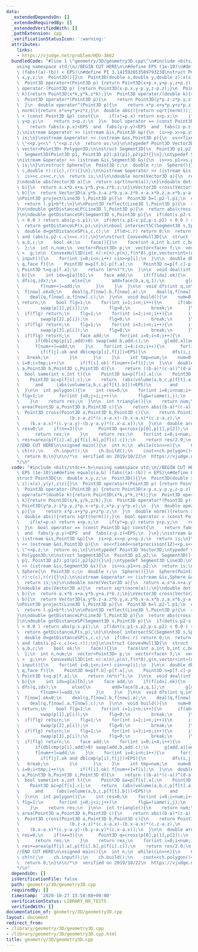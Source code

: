 ```yaml
---
data:
  _extendedDependsOn: []
  _extendedRequiredBy: []
  _extendedVerifiedWith: []
  _pathExtension: cpp
  _verificationStatusIcon: ':warning:'
  attributes:
    links:
    - https://vjudge.net/problem/HDU-3662
  bundledCode: "#line 1 \"geometry/3D/geometry3D.cpp\"\n#include <bits/stdc++.h>\n\
    using namespace std;\n//BEGIN CUT HERE\n\n#define EPS (1e-10)\n#define equals(a,b)\
    \ (fabs((a)-(b)) < EPS)\n#define PI 3.141592653589793238\nstruct Point3D{\n  double\
    \ x,y,z;\n  Point3D(){}\n  Point3D(double x,double y,double z):x(x),y(y),z(z){}\n\
    \  Point3D operator+(Point3D p) {return Point3D(x+p.x,y+p.y,z+p.z);}\n  Point3D\
    \ operator-(Point3D p) {return Point3D(x-p.x,y-p.y,z-p.z);}\n  Point3D operator*(double\
    \ k){return Point3D(x*k,y*k,z*k);}\n  Point3D operator/(double k){return Point3D(x/k,y/k,z/k);}\n\
    \  Point3D operator*(Point3D p){\n    return Point3D(y*p.z-z*p.y,z*p.x-x*p.z,x*p.y-y*p.x);\n\
    \  }\n  double operator^(Point3D p){\n    return x*p.x+y*p.y+z*p.z;\n  }\n  double\
    \ norm(){return x*x+y*y+z*z;}\n  double abs(){return sqrt(norm());}\n  bool operator\
    \ < (const Point3D &p) const{\n    if(x!=p.x) return x<p.x;\n    if(y!=p.y) return\
    \ y<p.y;\n    return z<p.z;\n  }\n  bool operator == (const Point3D &p) const{\n\
    \    return fabs(x-p.x)<EPS  and  fabs(y-p.y)<EPS  and  fabs(z-p.z)<EPS;\n  }\n\
    };\nistream &operator >> (istream &is,Point3D &p){\n  is>>p.x>>p.y>>p.z;\n  return\
    \ is;\n}\nostream &operator << (ostream &os,Point3D p){\n  os<<fixed<<setprecision(12)<<p.x<<\"\
    \ \"<<p.y<<\" \"<<p.z;\n  return os;\n}\n\ntypedef Point3D Vector3D;\ntypedef\
    \ vector<Point3D> Polygon3D;\n\nstruct Segment3D{\n  Point3D p1,p2;\n  Segment3D(){}\n\
    \  Segment3D(Point3D p1, Point3D p2):p1(p1),p2(p2){}\n};\ntypedef Segment3D Line3D;\n\
    \nistream &operator >> (istream &is,Segment3D &s){\n  is>>s.p1>>s.p2;\n  return\
    \ is;\n}\n\nstruct Sphere{\n  Point3D c;\n  double r;\n  Sphere(){}\n  Sphere(Point3D\
    \ c,double r):c(c),r(r){}\n};\n\nistream &operator >> (istream &is,Sphere &c){\n\
    \  is>>c.c>>c.r;\n  return is;\n}\n\ndouble norm(Vector3D a){\n  return a.x*a.x+a.y*a.y+a.z*a.z;\n\
    }\ndouble abs(Vector3D a){\n  return sqrt(norm(a));\n}\ndouble dot(Vector3D a,Vector3D\
    \ b){\n  return a.x*b.x+a.y*b.y+a.z*b.z;\n}\nVector3D cross(Vector3D a,Vector3D\
    \ b){\n  return Vector3D(a.y*b.z-a.z*b.y,a.z*b.x-a.x*b.z,a.x*b.y-a.y*b.x);\n}\n\
    \nPoint3D project(Line3D l,Point3D p){\n  Point3D b=l.p2-l.p1;\n  double t=dot(p-l.p1,b)/norm(b);\n\
    \  return l.p1+b*t;\n}\n\nPoint3D reflect(Line3D l,Point3D p){\n  return p+(project(l,p)-p)*2.0;\n\
    }\n\ndouble getDistanceLP(Line3D l,Point3D p){\n  return abs(cross(l.p2-l.p1,p-l.p1)/abs(l.p2-l.p1));\n\
    }\n\ndouble getDistanceSP(Segment3D s,Point3D p){\n  if(dot(s.p2-s.p1,p-s.p1)\
    \ < 0.0 ) return abs(p-s.p1);\n  if(dot(s.p1-s.p2,p-s.p2) < 0.0 ) return abs(p-s.p2);\n\
    \  return getDistanceLP(s,p);\n}\n\nbool intersectSC(Segment3D s,Sphere c){\n\
    \  double d=getDistanceSP(s,c.c);\n  if(d>c.r) return 0;\n  return !((abs(s.p1-c.c)<=c.r)\
    \ and (abs(s.p2-c.c)<=c.r));\n}\n\nstruct ConvexHull3D{\n  struct face{\n    int\
    \ a,b,c;\n    bool ok;\n    face(){}\n    face(int a,int b,int c,bool ok):a(a),b(b),c(c),ok(ok){}\n\
    \  };\n  int n,num;\n  vector<Point3D> p;\n  vector<face> f;\n  vector<vector<int>\
    \ >  g;\n\n  ConvexHull3D(int n):n(n),p(n),f(n*8),g(n,vector<int>(n)){}\n\n  void\
    \ input(){\n    for(int i=0;i<n;i++) cin>>p[i];\n  }\n\n  double dblcmp(Point3D\
    \ q,face f){\n    Point3D m=p[f.b]-p[f.a];\n    Point3D n=p[f.c]-p[f.a];\n   \
    \ Point3D t=q-p[f.a];\n    return (m*n)^t;\n  }\n\n  void deal(int q,int a,int\
    \ b){\n    int idx=g[a][b];\n    face add;\n    if(f[idx].ok){\n      if(dblcmp(p[q],f[idx])>EPS)\
    \ dfs(q,idx);\n      else{\n        add=face(b,a,q,1);\n        g[q][b]=g[a][q]=g[b][a]=num;\n\
    \        f[num++]=add;\n      }\n    }\n  }\n\n  void dfs(int q,int now){\n  \
    \  f[now].ok=0;\n    deal(q,f[now].b,f[now].a);\n    deal(q,f[now].c,f[now].b);\n\
    \    deal(q,f[now].a,f[now].c);\n  }\n\n  void build(){\n    num=0;\n    if(n<4)\
    \ return;\n    bool flg=1;\n    for(int i=1;i<n;i++){\n      if(abs(p[0]-p[i])>EPS){\n\
    \        swap(p[1],p[i]);\n        flg=0;\n        break;\n      }\n    }\n  \
    \  if(flg) return;\n    flg=1;\n    for(int i=2;i<n;i++){\n      if(abs((p[0]-p[1])*(p[1]-p[i]))>EPS){\n\
    \        swap(p[2],p[i]);\n        flg=0;\n        break;\n      }\n    }\n  \
    \  if(flg) return;\n    flg=1;\n    for(int i=3;i<n;i++){\n      if(abs(((p[0]-p[1])*(p[1]-p[2]))^(p[0]-p[i]))>EPS){\n\
    \        swap(p[3],p[i]);\n        flg=0;\n        break;\n      }\n    }\n  \
    \  if(flg) return;\n    face add;\n    for(int i=0;i<4;i++){\n      add=face((i+1)%4,(i+2)%4,(i+3)%4,1);\n\
    \      if(dblcmp(p[i],add)>0) swap(add.b,add.c);\n      g[add.a][add.b]=g[add.b][add.c]=g[add.c][add.a]=num;\n\
    \      f[num++]=add;\n    }\n    for(int i=4;i<n;i++){\n      for(int j=0;j<num;j++){\n\
    \        if(f[j].ok and dblcmp(p[i],f[j])>EPS){\n          dfs(i,j);\n       \
    \   break;\n        }\n      }\n    }\n    int tmp=num;\n    num=0;\n    for(int\
    \ i=0;i<tmp;i++)\n      if(f[i].ok) f[num++]=f[i];\n  }\n\n  double volume(Point3D\
    \ a,Point3D b,Point3D c,Point3D d){\n    return ((b-a)*(c-a))^(d-a);\n  }\n\n\
    \  bool same(int s,int t){\n    Point3D &a=p[f[s].a];\n    Point3D &b=p[f[s].b];\n\
    \    Point3D &c=p[f[s].c];\n    return  (abs(volume(a,b,c,p[f[t].a]))<EPS)\n \
    \      and     (abs(volume(a,b,c,p[f[t].b]))<EPS)\n       and     (abs(volume(a,b,c,p[f[t].c]))<EPS);\n\
    \  }\n\n  int polygon(){\n    int res=0;\n    for(int i=0;i<num;i++){\n      int\
    \ flg=1;\n      for(int j=0;j<i;j++)\n        flg&=!same(i,j);\n      res+=flg;\n\
    \    }\n    return res;\n  }\n\n  int triangle(){\n    return num;\n  }\n\n  double\
    \ area(Point3D a,Point3D b,Point3D c){\n    return abs((b-a)*(c-a));\n  }\n\n\
    \  Point3D cross(Point3D a,Point3D b,Point3D c){\n    return Point3D((b.y-a.y)*(c.z-a.z)-(b.z-a.z)*(c.y-a.y),\n\
    \                   (b.z-a.z)*(c.x-a.x)-(b.x-a.x)*(c.z-a.z),\n               \
    \    (b.x-a.x)*(c.y-a.y)-(b.y-a.y)*(c.x-a.x));\n  }\n\n  double area(){\n    double\
    \ res=0;\n    if(n==3){\n      Point3D q=cross(p[0],p[1],p[2]);\n      res=abs(q)/2.0;\n\
    \      return res;\n    }\n    return res;\n    for(int i=0;i<num;i++)\n     \
    \ res+=area(p[f[i].a],p[f[i].b],p[f[i].c]);\n    return res/2.0;\n  }\n};\n\n\
    //END CUT HERE\n\nsigned main(){\n  int n;\n  while(cin>>n){\n    ConvexHull3D\
    \ ch(n);\n    ch.input();\n    ch.build();\n    cout<<ch.polygon()<<endl;\n  }\n\
    \  return 0;\n}\n\n/*\n  verified on 2019/10/22\n  https://vjudge.net/problem/HDU-3662\n\
    */\n"
  code: "#include <bits/stdc++.h>\nusing namespace std;\n//BEGIN CUT HERE\n\n#define\
    \ EPS (1e-10)\n#define equals(a,b) (fabs((a)-(b)) < EPS)\n#define PI 3.141592653589793238\n\
    struct Point3D{\n  double x,y,z;\n  Point3D(){}\n  Point3D(double x,double y,double\
    \ z):x(x),y(y),z(z){}\n  Point3D operator+(Point3D p) {return Point3D(x+p.x,y+p.y,z+p.z);}\n\
    \  Point3D operator-(Point3D p) {return Point3D(x-p.x,y-p.y,z-p.z);}\n  Point3D\
    \ operator*(double k){return Point3D(x*k,y*k,z*k);}\n  Point3D operator/(double\
    \ k){return Point3D(x/k,y/k,z/k);}\n  Point3D operator*(Point3D p){\n    return\
    \ Point3D(y*p.z-z*p.y,z*p.x-x*p.z,x*p.y-y*p.x);\n  }\n  double operator^(Point3D\
    \ p){\n    return x*p.x+y*p.y+z*p.z;\n  }\n  double norm(){return x*x+y*y+z*z;}\n\
    \  double abs(){return sqrt(norm());}\n  bool operator < (const Point3D &p) const{\n\
    \    if(x!=p.x) return x<p.x;\n    if(y!=p.y) return y<p.y;\n    return z<p.z;\n\
    \  }\n  bool operator == (const Point3D &p) const{\n    return fabs(x-p.x)<EPS\
    \  and  fabs(y-p.y)<EPS  and  fabs(z-p.z)<EPS;\n  }\n};\nistream &operator >>\
    \ (istream &is,Point3D &p){\n  is>>p.x>>p.y>>p.z;\n  return is;\n}\nostream &operator\
    \ << (ostream &os,Point3D p){\n  os<<fixed<<setprecision(12)<<p.x<<\" \"<<p.y<<\"\
    \ \"<<p.z;\n  return os;\n}\n\ntypedef Point3D Vector3D;\ntypedef vector<Point3D>\
    \ Polygon3D;\n\nstruct Segment3D{\n  Point3D p1,p2;\n  Segment3D(){}\n  Segment3D(Point3D\
    \ p1, Point3D p2):p1(p1),p2(p2){}\n};\ntypedef Segment3D Line3D;\n\nistream &operator\
    \ >> (istream &is,Segment3D &s){\n  is>>s.p1>>s.p2;\n  return is;\n}\n\nstruct\
    \ Sphere{\n  Point3D c;\n  double r;\n  Sphere(){}\n  Sphere(Point3D c,double\
    \ r):c(c),r(r){}\n};\n\nistream &operator >> (istream &is,Sphere &c){\n  is>>c.c>>c.r;\n\
    \  return is;\n}\n\ndouble norm(Vector3D a){\n  return a.x*a.x+a.y*a.y+a.z*a.z;\n\
    }\ndouble abs(Vector3D a){\n  return sqrt(norm(a));\n}\ndouble dot(Vector3D a,Vector3D\
    \ b){\n  return a.x*b.x+a.y*b.y+a.z*b.z;\n}\nVector3D cross(Vector3D a,Vector3D\
    \ b){\n  return Vector3D(a.y*b.z-a.z*b.y,a.z*b.x-a.x*b.z,a.x*b.y-a.y*b.x);\n}\n\
    \nPoint3D project(Line3D l,Point3D p){\n  Point3D b=l.p2-l.p1;\n  double t=dot(p-l.p1,b)/norm(b);\n\
    \  return l.p1+b*t;\n}\n\nPoint3D reflect(Line3D l,Point3D p){\n  return p+(project(l,p)-p)*2.0;\n\
    }\n\ndouble getDistanceLP(Line3D l,Point3D p){\n  return abs(cross(l.p2-l.p1,p-l.p1)/abs(l.p2-l.p1));\n\
    }\n\ndouble getDistanceSP(Segment3D s,Point3D p){\n  if(dot(s.p2-s.p1,p-s.p1)\
    \ < 0.0 ) return abs(p-s.p1);\n  if(dot(s.p1-s.p2,p-s.p2) < 0.0 ) return abs(p-s.p2);\n\
    \  return getDistanceLP(s,p);\n}\n\nbool intersectSC(Segment3D s,Sphere c){\n\
    \  double d=getDistanceSP(s,c.c);\n  if(d>c.r) return 0;\n  return !((abs(s.p1-c.c)<=c.r)\
    \ and (abs(s.p2-c.c)<=c.r));\n}\n\nstruct ConvexHull3D{\n  struct face{\n    int\
    \ a,b,c;\n    bool ok;\n    face(){}\n    face(int a,int b,int c,bool ok):a(a),b(b),c(c),ok(ok){}\n\
    \  };\n  int n,num;\n  vector<Point3D> p;\n  vector<face> f;\n  vector<vector<int>\
    \ >  g;\n\n  ConvexHull3D(int n):n(n),p(n),f(n*8),g(n,vector<int>(n)){}\n\n  void\
    \ input(){\n    for(int i=0;i<n;i++) cin>>p[i];\n  }\n\n  double dblcmp(Point3D\
    \ q,face f){\n    Point3D m=p[f.b]-p[f.a];\n    Point3D n=p[f.c]-p[f.a];\n   \
    \ Point3D t=q-p[f.a];\n    return (m*n)^t;\n  }\n\n  void deal(int q,int a,int\
    \ b){\n    int idx=g[a][b];\n    face add;\n    if(f[idx].ok){\n      if(dblcmp(p[q],f[idx])>EPS)\
    \ dfs(q,idx);\n      else{\n        add=face(b,a,q,1);\n        g[q][b]=g[a][q]=g[b][a]=num;\n\
    \        f[num++]=add;\n      }\n    }\n  }\n\n  void dfs(int q,int now){\n  \
    \  f[now].ok=0;\n    deal(q,f[now].b,f[now].a);\n    deal(q,f[now].c,f[now].b);\n\
    \    deal(q,f[now].a,f[now].c);\n  }\n\n  void build(){\n    num=0;\n    if(n<4)\
    \ return;\n    bool flg=1;\n    for(int i=1;i<n;i++){\n      if(abs(p[0]-p[i])>EPS){\n\
    \        swap(p[1],p[i]);\n        flg=0;\n        break;\n      }\n    }\n  \
    \  if(flg) return;\n    flg=1;\n    for(int i=2;i<n;i++){\n      if(abs((p[0]-p[1])*(p[1]-p[i]))>EPS){\n\
    \        swap(p[2],p[i]);\n        flg=0;\n        break;\n      }\n    }\n  \
    \  if(flg) return;\n    flg=1;\n    for(int i=3;i<n;i++){\n      if(abs(((p[0]-p[1])*(p[1]-p[2]))^(p[0]-p[i]))>EPS){\n\
    \        swap(p[3],p[i]);\n        flg=0;\n        break;\n      }\n    }\n  \
    \  if(flg) return;\n    face add;\n    for(int i=0;i<4;i++){\n      add=face((i+1)%4,(i+2)%4,(i+3)%4,1);\n\
    \      if(dblcmp(p[i],add)>0) swap(add.b,add.c);\n      g[add.a][add.b]=g[add.b][add.c]=g[add.c][add.a]=num;\n\
    \      f[num++]=add;\n    }\n    for(int i=4;i<n;i++){\n      for(int j=0;j<num;j++){\n\
    \        if(f[j].ok and dblcmp(p[i],f[j])>EPS){\n          dfs(i,j);\n       \
    \   break;\n        }\n      }\n    }\n    int tmp=num;\n    num=0;\n    for(int\
    \ i=0;i<tmp;i++)\n      if(f[i].ok) f[num++]=f[i];\n  }\n\n  double volume(Point3D\
    \ a,Point3D b,Point3D c,Point3D d){\n    return ((b-a)*(c-a))^(d-a);\n  }\n\n\
    \  bool same(int s,int t){\n    Point3D &a=p[f[s].a];\n    Point3D &b=p[f[s].b];\n\
    \    Point3D &c=p[f[s].c];\n    return  (abs(volume(a,b,c,p[f[t].a]))<EPS)\n \
    \      and     (abs(volume(a,b,c,p[f[t].b]))<EPS)\n       and     (abs(volume(a,b,c,p[f[t].c]))<EPS);\n\
    \  }\n\n  int polygon(){\n    int res=0;\n    for(int i=0;i<num;i++){\n      int\
    \ flg=1;\n      for(int j=0;j<i;j++)\n        flg&=!same(i,j);\n      res+=flg;\n\
    \    }\n    return res;\n  }\n\n  int triangle(){\n    return num;\n  }\n\n  double\
    \ area(Point3D a,Point3D b,Point3D c){\n    return abs((b-a)*(c-a));\n  }\n\n\
    \  Point3D cross(Point3D a,Point3D b,Point3D c){\n    return Point3D((b.y-a.y)*(c.z-a.z)-(b.z-a.z)*(c.y-a.y),\n\
    \                   (b.z-a.z)*(c.x-a.x)-(b.x-a.x)*(c.z-a.z),\n               \
    \    (b.x-a.x)*(c.y-a.y)-(b.y-a.y)*(c.x-a.x));\n  }\n\n  double area(){\n    double\
    \ res=0;\n    if(n==3){\n      Point3D q=cross(p[0],p[1],p[2]);\n      res=abs(q)/2.0;\n\
    \      return res;\n    }\n    return res;\n    for(int i=0;i<num;i++)\n     \
    \ res+=area(p[f[i].a],p[f[i].b],p[f[i].c]);\n    return res/2.0;\n  }\n};\n\n\
    //END CUT HERE\n\nsigned main(){\n  int n;\n  while(cin>>n){\n    ConvexHull3D\
    \ ch(n);\n    ch.input();\n    ch.build();\n    cout<<ch.polygon()<<endl;\n  }\n\
    \  return 0;\n}\n\n/*\n  verified on 2019/10/22\n  https://vjudge.net/problem/HDU-3662\n\
    */\n"
  dependsOn: []
  isVerificationFile: false
  path: geometry/3D/geometry3D.cpp
  requiredBy: []
  timestamp: '2020-10-27 15:50:08+09:00'
  verificationStatus: LIBRARY_NO_TESTS
  verifiedWith: []
documentation_of: geometry/3D/geometry3D.cpp
layout: document
redirect_from:
- /library/geometry/3D/geometry3D.cpp
- /library/geometry/3D/geometry3D.cpp.html
title: geometry/3D/geometry3D.cpp
---
```

